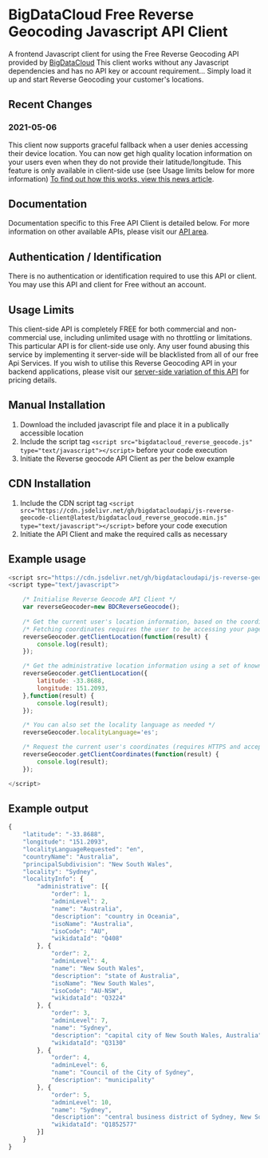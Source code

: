 # BigDataCloud Free Reverse Geocoding Javascript API Client


A frontend Javascript client for using the Free Reverse Geocoding API provided by [BigDataCloud](https://www.bigdatacloud.net)
This client works without any Javascript dependencies and has no API key or account requirement... Simply load it up and start Reverse Geocoding your customer's locations.


## Recent Changes

### 2021-05-06 
This client now supports graceful fallback when a user denies accessing their device location.
You can now get high quality location information on your users even when they do not provide their latitude/longitude.
This feature is only available in client-side use (see Usage limits below for more information)
[To find out how this works, view this news article](https://www.bigdatacloud.com/blog/new-feature-update-free-client-side-reverse-geocoding-api-with-ip-geolocation-fallback).


## Documentation

Documentation specific to this Free API Client is detailed below.
For more information on other available APIs, please visit our [API area](https://www.bigdatacloud.net/ip-geolocation-apis).



## Authentication / Identification

There is no authentication or identification required to use this API or client.
You may use this API and client for Free without an account.



## Usage Limits

This client-side API is completely FREE for both commercial and non-commercial use, including unlimited usage with no throttling or limitations.
This particular API is for client-side use only. Any user found abusing this service by implementing it server-side will be blacklisted from all of our free Api Services.
If you wish to utilise this Reverse Geocoding API in your backend applications, please visit our [server-side variation of this API](https://www.bigdatacloud.com/geocoding-apis/reverse-geocode-to-city-api) for pricing details.



## Manual Installation

1. Download the included javascript file and place it in a publically accessible location
2. Include the script tag `<script src="bigdatacloud_reverse_geocode.js" type="text/javascript"></script>` before your code execution
3. Initiate the Reverse geocode API Client as per the below example



## CDN Installation

1. Include the CDN script tag `<script src="https://cdn.jsdelivr.net/gh/bigdatacloudapi/js-reverse-geocode-client@latest/bigdatacloud_reverse_geocode.min.js" type="text/javascript"></script>` before your code execution
2. Initiate the API Client and make the required calls as necessary



## Example usage

```javascript
<script src="https://cdn.jsdelivr.net/gh/bigdatacloudapi/js-reverse-geocode-client@latest/bigdatacloud_reverse_geocode.min.js" type="text/javascript"></script>
<script type="text/javascript">

    /* Initialise Reverse Geocode API Client */
    var reverseGeocoder=new BDCReverseGeocode();
    
    /* Get the current user's location information, based on the coordinates provided by their browser */
    /* Fetching coordinates requires the user to be accessing your page over HTTPS and to allow the location prompt. */
    reverseGeocoder.getClientLocation(function(result) {
        console.log(result);
    });

    /* Get the administrative location information using a set of known coordinates */
    reverseGeocoder.getClientLocation({
        latitude: -33.8688,
        longitude: 151.2093,
    },function(result) {
        console.log(result);
    });

    /* You can also set the locality language as needed */
    reverseGeocoder.localityLanguage='es';

    /* Request the current user's coordinates (requires HTTPS and acceptance of prompt) */
    reverseGeocoder.getClientCoordinates(function(result) {
        console.log(result);
    });

</script>
```


## Example output

```javascript
{
    "latitude": "-33.8688",
    "longitude": "151.2093",
    "localityLanguageRequested": "en",
    "countryName": "Australia",
    "principalSubdivision": "New South Wales",
    "locality": "Sydney",
    "localityInfo": {
        "administrative": [{
            "order": 1,
            "adminLevel": 2,
            "name": "Australia",
            "description": "country in Oceania",
            "isoName": "Australia",
            "isoCode": "AU",
            "wikidataId": "Q408"
        }, {
            "order": 2,
            "adminLevel": 4,
            "name": "New South Wales",
            "description": "state of Australia",
            "isoName": "New South Wales",
            "isoCode": "AU-NSW",
            "wikidataId": "Q3224"
        }, {
            "order": 3,
            "adminLevel": 7,
            "name": "Sydney",
            "description": "capital city of New South Wales, Australia",
            "wikidataId": "Q3130"
        }, {
            "order": 4,
            "adminLevel": 6,
            "name": "Council of the City of Sydney",
            "description": "municipality"
        }, {
            "order": 5,
            "adminLevel": 10,
            "name": "Sydney",
            "description": "central business district of Sydney, New South Wales, Australia",
            "wikidataId": "Q1852577"
        }]
    }
}
```
